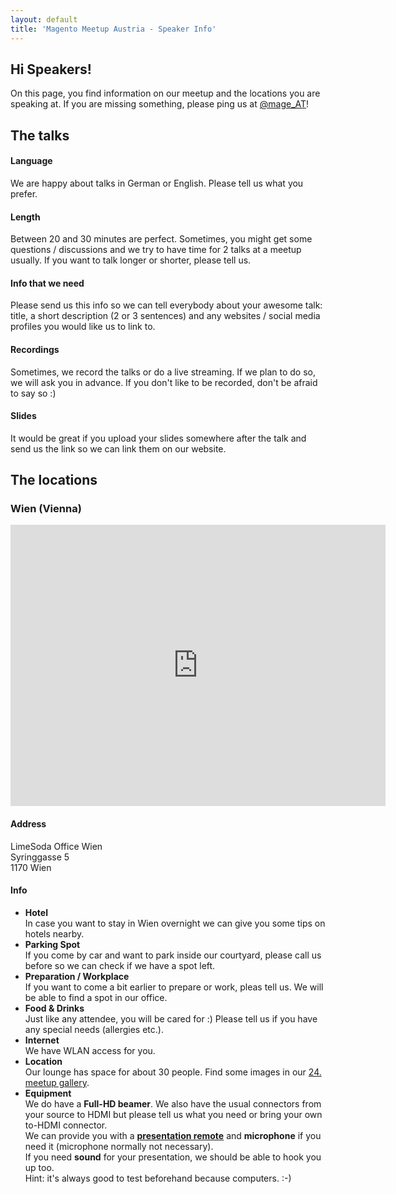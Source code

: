 ```yaml
---
layout: default
title: 'Magento Meetup Austria - Speaker Info'
---
```

<section id="main_content" class="inner">

<h1>Hi Speakers!</h1>

<p>On this page, you find information on our meetup and the locations you are speaking at. If you are missing something,
please ping us at <a href="https://twitter.com/mage_AT/">@mage_AT</a>!</p>

<h2>The talks</h2>

<h4>Language</h4>
<p>We are happy about talks in German or English. Please tell us what you prefer.</p>

<h4>Length</h4>
<p>Between 20 and 30 minutes are perfect. Sometimes, you might get some questions / discussions and we try to have time
for 2 talks at a meetup usually. If you want to talk longer or shorter, please tell  us.</p>

<h4>Info that we need</h4>
<p>Please send us this info so we can tell everybody about your awesome talk: title, a short description (2 or 3
sentences) and any websites / social media profiles you would like us to link to.</p>

<h4>Recordings</h4>
<p>Sometimes, we record the talks or do a live streaming. If we plan to do so, we will ask you in advance. If you don't
like to be recorded, don't be afraid to say so :)</p>

<h4>Slides</h4>
<p>It would be great if you upload your slides somewhere after the talk and send us the link so we can link them on our
website.</p>

<h2>The locations</h2>

<h3>Wien (Vienna)</h3>

<iframe width="600" height="450" frameborder="0" style="border:0" src="https://www.google.com/maps/embed/v1/place?q=place_id:ChIJv4Wc-NwHbUcRcLeIfuZb_Wc&key=AIzaSyB4feGb0vUj4ejiTbP0TsW7U0NCy8cqA6Y" allowfullscreen></iframe> 

<h4>Address</h4>
<p>LimeSoda Office Wien<br />Syringgasse 5<br />1170 Wien</p>

<h4>Info</h4>
<ul>
<li><strong>Hotel</strong><br />In case you want to stay in Wien overnight we can give you some tips on hotels
nearby.</li>
<li><strong>Parking Spot</strong><br />If you come by car and want to park inside our courtyard, please call us before
so we can check if we have a spot left.</li>
<li><strong>Preparation / Workplace</strong><br />If you want to come a bit earlier to prepare or work, pleas tell us.
We will be able to find a spot in our office.</li>
<li><strong>Food & Drinks</strong><br />Just like any attendee, you will be cared for :) Please tell us if you have any
special needs (allergies etc.).</li>
<li><strong>Internet</strong><br />We have WLAN access for you.</li>
<li><strong>Location</strong><br />Our lounge has space for about 30 people. Find some images in our
<a href="http://mage-meetup.at/meetups/24-magento-meetup-01-02-2018-wien">24. meetup gallery</a>.</li>
<li><strong>Equipment</strong><br />We do have a <strong>Full-HD beamer</strong>. We also have the usual connectors from
your source to HDMI but please tell us what you need or bring your own to-HDMI connector.<br />We can provide you with a
<strong><a href="https://www.logitech.com/de-at/product/wireless-presenter-r400">presentation remote</a></strong> and
<strong>microphone</strong> if you need it (microphone normally not necessary).<br />If you need <strong>sound</strong>
for your presentation, we should be able to hook you up too.<br />Hint: it's always good to test beforehand because
computers. :-)</li>
</ul>
 
</section>
